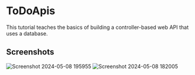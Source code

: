 # ToDoApis
This tutorial teaches the basics of building a controller-based web API that uses a database.

## Screenshots
![Screenshot 2024-05-08 195955](https://github.com/GisoreB/TodoApi/assets/144854877/06392b1b-d5b8-485d-b19e-a9ca90d24c56)
![Screenshot 2024-05-08 182005](https://github.com/GisoreB/TodoApi/assets/144854877/c1d284de-c8e6-47d9-beeb-90c4186089bc)
